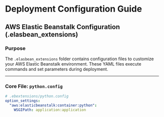 # Deployment Configuration Guide

## AWS Elastic Beanstalk Configuration (.elasbean_extensions)

### Purpose
The `.elasbean_extensions` folder contains configuration files to customize your AWS Elastic Beanstalk environment. These YAML files execute commands and set parameters during deployment.

---

### Core File: `python.config`
```yaml
# .ebextensions/python.config
option_settings:
  "aws:elasticbeanstalk:container:python":
    WSGIPath: application:application